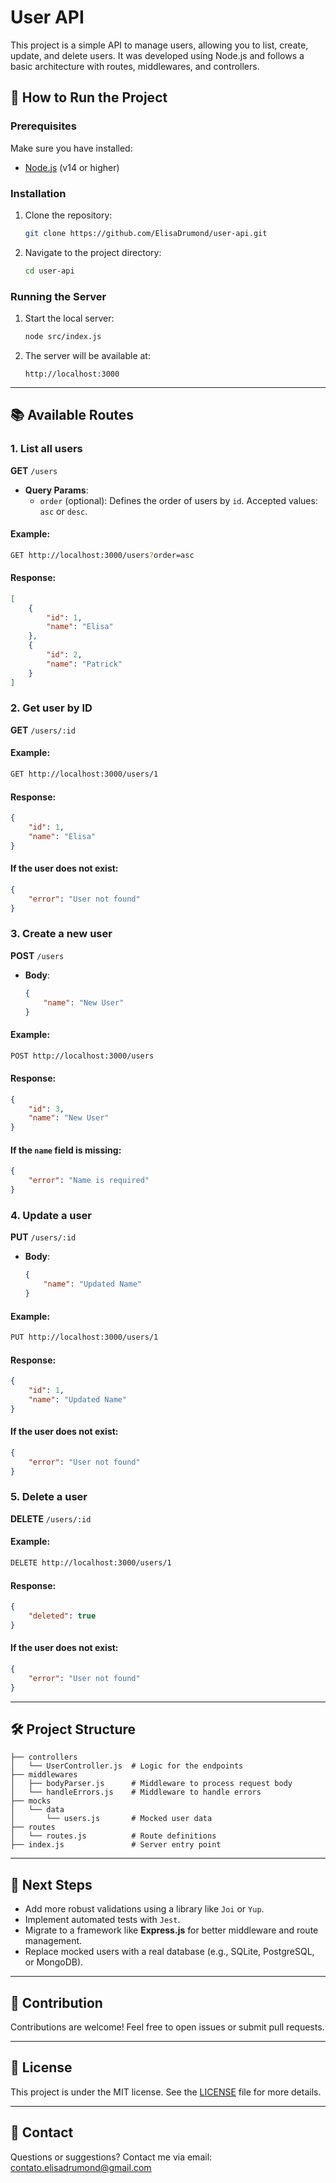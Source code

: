 
# User API

This project is a simple API to manage users, allowing you to list, create, update, and delete users. It was developed using Node.js and follows a basic architecture with routes, middlewares, and controllers.

## 🚀 How to Run the Project

### Prerequisites
Make sure you have installed:
- [Node.js](https://nodejs.org/) (v14 or higher)

### Installation
1. Clone the repository:
   ```bash
   git clone https://github.com/ElisaDrumond/user-api.git
   ```
2. Navigate to the project directory:
   ```bash
   cd user-api
   ```
### Running the Server
1. Start the local server:
   ```bash
   node src/index.js
   ```
2. The server will be available at:
   ```
   http://localhost:3000
   ```

---

## 📚 Available Routes

### 1. List all users
**GET** `/users`

- **Query Params**:
  - `order` (optional): Defines the order of users by `id`. Accepted values: `asc` or `desc`.

#### Example:
```bash
GET http://localhost:3000/users?order=asc
```

#### Response:
```json
[
    {
        "id": 1,
        "name": "Elisa"
    },
    {
        "id": 2,
        "name": "Patrick"
    }
]
```

### 2. Get user by ID
**GET** `/users/:id`

#### Example:
```bash
GET http://localhost:3000/users/1
```

#### Response:
```json
{
    "id": 1,
    "name": "Elisa"
}
```

#### If the user does not exist:
```json
{
    "error": "User not found"
}
```

### 3. Create a new user
**POST** `/users`

- **Body**:
  ```json
  {
      "name": "New User"
  }
  ```

#### Example:
```bash
POST http://localhost:3000/users
```

#### Response:
```json
{
    "id": 3,
    "name": "New User"
}
```

#### If the `name` field is missing:
```json
{
    "error": "Name is required"
}
```

### 4. Update a user
**PUT** `/users/:id`

- **Body**:
  ```json
  {
      "name": "Updated Name"
  }
  ```

#### Example:
```bash
PUT http://localhost:3000/users/1
```

#### Response:
```json
{
    "id": 1,
    "name": "Updated Name"
}
```

#### If the user does not exist:
```json
{
    "error": "User not found"
}
```

### 5. Delete a user
**DELETE** `/users/:id`

#### Example:
```bash
DELETE http://localhost:3000/users/1
```

#### Response:
```json
{
    "deleted": true
}
```

#### If the user does not exist:
```json
{
    "error": "User not found"
}
```

---

## 🛠 Project Structure
```plaintext
├── controllers
│   └── UserController.js  # Logic for the endpoints
├── middlewares
│   ├── bodyParser.js      # Middleware to process request body
│   └── handleErrors.js    # Middleware to handle errors
├── mocks
│   └── data
│       └── users.js       # Mocked user data
├── routes
│   └── routes.js          # Route definitions
├── index.js               # Server entry point
```

---

## 🔮 Next Steps
- Add more robust validations using a library like `Joi` or `Yup`.
- Implement automated tests with `Jest`.
- Migrate to a framework like **Express.js** for better middleware and route management.
- Replace mocked users with a real database (e.g., SQLite, PostgreSQL, or MongoDB).

---

## 🤝 Contribution
Contributions are welcome! Feel free to open issues or submit pull requests.

---

## 📄 License
This project is under the MIT license. See the [LICENSE](LICENSE) file for more details.

---

## 💬 Contact
Questions or suggestions? Contact me via email: [contato.elisadrumond@gmail.com](mailto:contato.elisadrumond@gmail.com)
